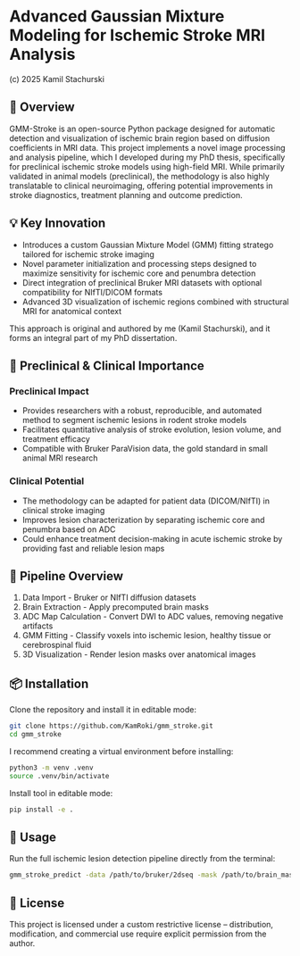 # Advanced Gaussian Mixture Modeling for Ischemic Stroke MRI Analysis

(c) 2025 Kamil Stachurski


## 📖 Overview
GMM-Stroke is an open-source Python package designed for automatic detection and visualization of ischemic brain region based on diffusion coefficients in MRI data.
This project implements a novel image processing and analysis pipeline, which I developed during my PhD thesis, specifically for preclinical ischemic stroke models using high-field MRI. While primarily validated in animal models (preclinical), the methodology is also highly translatable to clinical neuroimaging, offering potential improvements in stroke diagnostics, treatment planning and outcome prediction.


## 💡 Key Innovation
* Introduces a custom Gaussian Mixture Model (GMM) fitting stratego tailored for ischemic stroke imaging
* Novel parameter initialization and processing steps designed to maximize sensitivity for ischemic core and penumbra detection
* Direct integration of preclinical Bruker MRI datasets with optional compatibility for NIfTI/DICOM formats
* Advanced 3D visualization of ischemic regions combined with structural MRI for anatomical context

This approach is original and authored by me (Kamil Stachurski), and it forms an integral part of my PhD dissertation.


## 🔬 Preclinical & Clinical Importance

### Preclinical Impact
* Provides researchers with a robust, reproducible, and automated method to segment ischemic lesions in rodent stroke models
* Facilitates quantitative analysis of stroke evolution, lesion volume, and treatment efficacy
* Compatible with Bruker ParaVision data, the gold standard in small animal MRI research

### Clinical Potential
* The methodology can be adapted for patient data (DICOM/NIfTI) in clinical stroke imaging
* Improves lesion characterization by separating ischemic core and penumbra based on ADC 
* Could enhance treatment decision-making in acute ischemic stroke by providing fast and reliable lesion maps


## 🧠 Pipeline Overview
1. Data Import - Bruker or NIfTI diffusion datasets
2. Brain Extraction - Apply precomputed brain masks
3. ADC Map Calculation - Convert DWI to ADC values, removing negative artifacts
4. GMM Fitting - Classify voxels into ischemic lesion, healthy tissue or cerebrospinal fluid
5. 3D Visualization - Render lesion masks over anatomical images


## 📦 Installation
Clone the repository and install it in editable mode:
```bash
git clone https://github.com/KamRoki/gmm_stroke.git
cd gmm_stroke
```

I recommend creating a virtual environment before installing:
```bash
python3 -m venv .venv
source .venv/bin/activate
```

Install tool in editable mode:
```bash
pip install -e .
```


## 🚀 Usage
Run the full ischemic lesion detection pipeline directly from the terminal:
```bash
gmm_stroke_predict -data /path/to/bruker/2dseq -mask /path/to/brain_mask.mat
```


## 📜 License
This project is licensed under a custom restrictive license – distribution, modification, and commercial use require explicit permission from the author.




